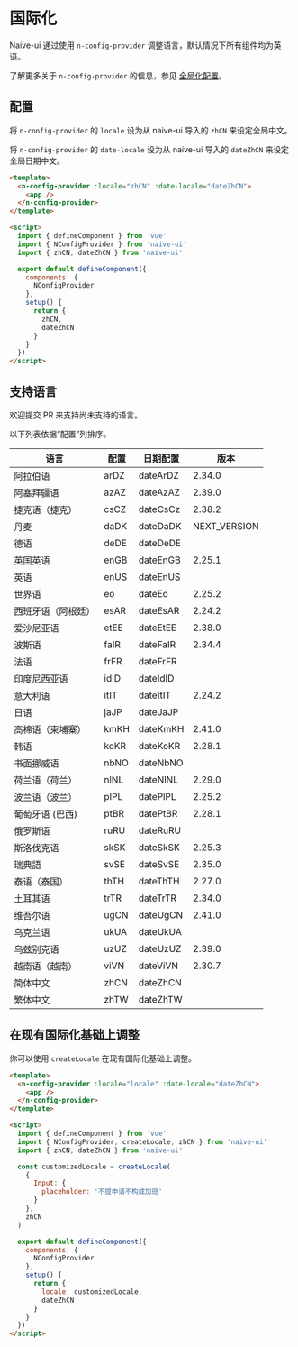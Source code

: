 <!--anchor:on-->

# 国际化

Naive-ui 通过使用 `n-config-provider` 调整语言，默认情况下所有组件均为英语。

了解更多关于 `n-config-provider` 的信息，参见 [全局化配置](../components/config-provider)。

## 配置

将 `n-config-provider` 的 `locale` 设为从 naive-ui 导入的 `zhCN` 来设定全局中文。

将 `n-config-provider` 的 `date-locale` 设为从 naive-ui 导入的 `dateZhCN` 来设定全局日期中文。

```html
<template>
  <n-config-provider :locale="zhCN" :date-locale="dateZhCN">
    <app />
  </n-config-provider>
</template>

<script>
  import { defineComponent } from 'vue'
  import { NConfigProvider } from 'naive-ui'
  import { zhCN, dateZhCN } from 'naive-ui'

  export default defineComponent({
    components: {
      NConfigProvider
    },
    setup() {
      return {
        zhCN,
        dateZhCN
      }
    }
  })
</script>
```

## 支持语言

欢迎提交 PR 来支持尚未支持的语言。

以下列表依据“配置”列排序。

| 语言               | 配置 | 日期配置 | 版本         |
| ------------------ | ---- | -------- | ------------ |
| 阿拉伯语           | arDZ | dateArDZ | 2.34.0       |
| 阿塞拜疆语         | azAZ | dateAzAZ | 2.39.0       |
| 捷克语（捷克）     | csCZ | dateCsCz | 2.38.2       |
| 丹麦               | daDK | dateDaDK | NEXT_VERSION |
| 德语               | deDE | dateDeDE |              |
| 英国英语           | enGB | dateEnGB | 2.25.1       |
| 英语               | enUS | dateEnUS |              |
| 世界语             | eo   | dateEo   | 2.25.2       |
| 西班牙语（阿根廷） | esAR | dateEsAR | 2.24.2       |
| 爱沙尼亚语         | etEE | dateEtEE | 2.38.0       |
| 波斯语             | faIR | dateFaIR | 2.34.4       |
| 法语               | frFR | dateFrFR |              |
| 印度尼西亚语       | idID | dateIdID |              |
| 意大利语           | itIT | dateItIT | 2.24.2       |
| 日语               | jaJP | dateJaJP |              |
| 高棉语（柬埔寨）   | kmKH | dateKmKH | 2.41.0       |
| 韩语               | koKR | dateKoKR | 2.28.1       |
| 书面挪威语         | nbNO | dateNbNO |              |
| 荷兰语（荷兰）     | nlNL | dateNlNL | 2.29.0       |
| 波兰语（波兰）     | plPL | datePlPL | 2.25.2       |
| 葡萄牙语 (巴西)    | ptBR | datePtBR | 2.28.1       |
| 俄罗斯语           | ruRU | dateRuRU |              |
| 斯洛伐克语         | skSK | dateSkSK | 2.25.3       |
| 瑞典語             | svSE | dateSvSE | 2.35.0       |
| 泰语（泰国）       | thTH | dateThTH | 2.27.0       |
| 土耳其语           | trTR | dateTrTR | 2.34.0       |
| 维吾尔语           | ugCN | dateUgCN | 2.41.0       |
| 乌克兰语           | ukUA | dateUkUA |              |
| 乌兹别克语         | uzUZ | dateUzUZ | 2.39.0       |
| 越南语（越南）     | viVN | dateViVN | 2.30.7       |
| 简体中文           | zhCN | dateZhCN |              |
| 繁体中文           | zhTW | dateZhTW |              |

## 在现有国际化基础上调整

你可以使用 `createLocale` 在现有国际化基础上调整。

```html
<template>
  <n-config-provider :locale="locale" :date-locale="dateZhCN">
    <app />
  </n-config-provider>
</template>

<script>
  import { defineComponent } from 'vue'
  import { NConfigProvider, createLocale, zhCN } from 'naive-ui'
  import { zhCN, dateZhCN } from 'naive-ui'

  const customizedLocale = createLocale(
    {
      Input: {
        placeholder: '不提申请不构成加班'
      }
    },
    zhCN
  )

  export default defineComponent({
    components: {
      NConfigProvider
    },
    setup() {
      return {
        locale: customizedLocale,
        dateZhCN
      }
    }
  })
</script>
```
